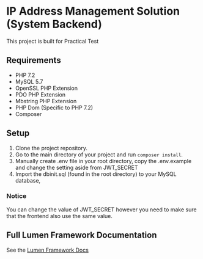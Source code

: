 # IP Address Management Solution (System Backend)

This project is built for Practical Test

## Requirements

 - PHP 7.2
 - MySQL 5.7
 - OpenSSL PHP Extension
 - PDO PHP Extension
 - Mbstring PHP Extension
 - PHP Dom (Specific to PHP 7.2)
 - Composer

## Setup

 1. Clone the project repository.
 2. Go to the main directory of your project and run `composer install`.
 3. Manually create .env file in your root directory, copy the .env.example and change the setting aside from JWT_SECRET
 4. Import the dbinit.sql (found in the root directory) to your MySQL database,

### Notice

You can change the value of JWT_SECRET however you need to make sure that the frontend also use the same value.

## Full Lumen Framework Documentation

See the [Lumen Framework Docs](https://lumen.laravel.com/docs/7.x)